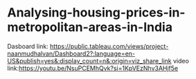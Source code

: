 # Analysing-housing-prices-in-metropolitan-areas-in-India
Dasboard link:  https://public.tableau.com/views/project-naanmudhalvan/Dashboard2?:language=en-US&publish=yes&:display_count=n&:origin=viz_share_link
video link:https://youtu.be/NsuPCEMhQvk?si=1KpVEzNhv3AHjf5e
